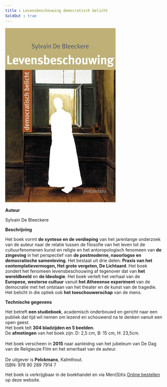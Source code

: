 ```yaml
---
title : Levensbeschouwing democratisch belicht
SoldOut : true
---
```



![](./LBS.jpg)

**Auteur**

Sylvain De Bleeckere

**Beschrijving**

Het boek vormt **de syntese en de verdieping** van het jarenlange onderzoek van de auteur naar de relatie
tussen de filosofie van het leven tot de cultuurfenomenen kunst en religie en het antoropologisch fenomeen
 van **de zingeving** in het perspectief van **de postmoderne, naoorlogse en democratische samenleving**. 
Het bestaat uit drie delen: **Praxis van het contemplatievermogen, Het grote vergeten, De Lichtaard**. 
Het boek zondert het fenomeen levensbeschouwing af tegenover dat van **het wereldbeeld** en **de Ideologie**. 
Het boek vertelt het verhaal van de **Europese, westerse cultuur** vanuit **het Atheeense experiment** van de democratie met het ontstaan van het theater
en de kunst van de tragedie. Het belicht in die optiek ook **het toeschouwerschap** van de mens. 


**Technische gegevens**

Het betreft **een studieboek**, academisch onderbouwd en gericht
naar een publiek dat tijd wil nemen om lezend en schouwend na te denken vanuit een open geest.<br>
Het boek telt **304 bladzijden en 5 beelden**.<br> 
De **afmetingen** van het boek zijn: D: 2,5 cm, B: 15 cm, H: 23,5cm.<br>  
Het boek verscheen in **2015** naar aanleidng van het jubeleum van De Dag van de Religieuze Film en het emeritaat 
van de auteur.<br>  
De uitgever is **Pelckmans**, Kalmthout.<br>
ISBN: 978 90 289 7914 7<br>

Het boek is verkrijgbaar in de boekhandel en via Men(S)tis [Online bestellen](/shop/) op deze website.